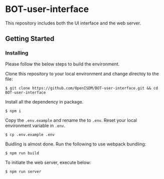 # BOT-user-interface

This repository includes both the UI interface and the web server.

## Getting Started

### Installing

Please follow the below steps to build the environment.

Clone this repository to your local environment and change directoy to the file:
```
$ git clone https://github.com/OpenISDM/BOT-user-interface.git && cd BOT-user-interface
```

Install all the dependency in package.
```
$ npm i
```

Copy the `.env.example` and rename the to `.env`. Reset your local environment variable in `.env`.
```
$ cp .env.example .env
```

Buidling is almost done. Run the following to use webpack bundling:
```
$ npm run build
```
To initiate the web server, execute below:
```
$ npm run server
```
